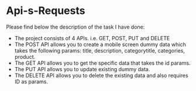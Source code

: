 # Api-s-Requests
Please find below the description of the task I have done:

- The project consists of 4 APIs. i.e. GET, POST, PUT and DELETE
- The POST API allows you to create a mobile screen dummy data which takes the following params: title, description, categorytitle, categories, product.
- The GET API allows you to get the specific data that takes the id params.
- The PUT API allows you to update existing dummy data.
- The DELETE API allows you to delete the existing data and also requires ID as params.
